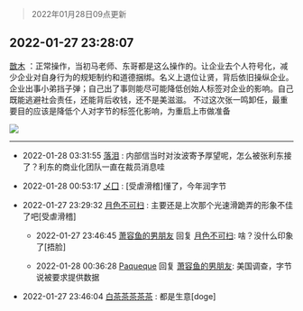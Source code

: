 > 2022年01月28日09点更新
<link rel="stylesheet" href="https://cdn.jsdelivr.net/gh/taotie6/sampleJSON@main/css/photo_show.css">
<meta name="referrer" content="no-referrer" />


 ## 2022-01-27 23:28:07 

 [㪚木](https://www.coolapk.com/feed/33145485?shareKey=MGExOGYzZWVkZTRmNjFmMmMxYzI~) ：正常操作，当初马老师、东哥都是这么操作的。让企业去个人符号化，减少企业对自身行为的规矩制约和道德捆绑。名义上退位让贤，背后依旧操纵企业。企业出事小弟挡子弹；自己出了事则能尽可能降低创始人标签对企业的影响。自己既能逃避社会责任，还能背后收钱，还不是美滋滋。
不过这次张一鸣卸任<!--break-->，最重要目的应该是降低个人对字节的标签化影响，为重启上市做准备 

<div class="album">
<img class="img-item" src="http://image.coolapk.com/feed/2019/0412/17/1081091_1555060673_5592@400x225.gif" />
</div>

 ------- 

- 2022-01-28 03:31:55 [落泪](uid=853402) : 内部信当时对汝波寄予厚望呢，怎么被张利东接了？利东的商业化团队一直在裁员消息哇 

- 2022-01-28 00:53:17 [乄囗](uid=759206) : [受虐滑稽]懂了，今年润字节 

- 2022-01-27 23:29:32 [月色不可扫](uid=3639201) : 主要还是上次那个光速滑跪弄的形象不佳了吧[受虐滑稽] 

    - 2022-01-27 23:46:45 [萧容鱼的男朋友](uid=2377889) 回复 [月色不可扫](uid=3639201): 啥？没什么印象了[捂脸] 

    - 2022-01-28 00:36:28 [Paqueque](uid=685582) 回复 [萧容鱼的男朋友](uid=2377889): 美国调查，字节说被要求提供数据 

- 2022-01-27 23:46:04 [白茶茶茶茶茶](uid=1345634) : 都是生意[doge] 

